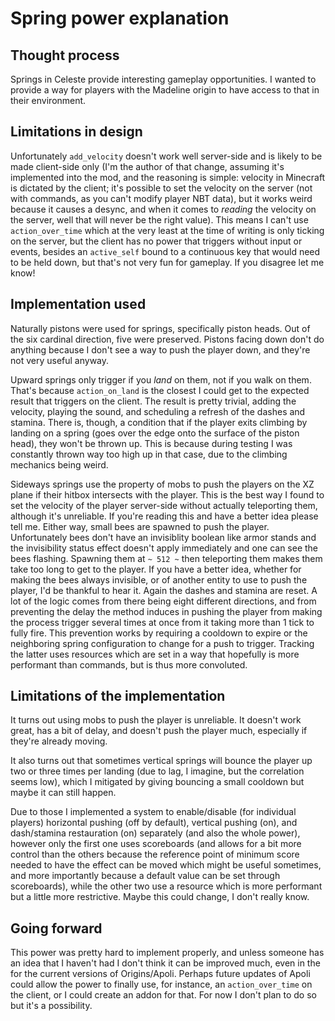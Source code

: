 # Spring power explanation

## Thought process

Springs in Celeste provide interesting gameplay opportunities. I wanted to provide a way for players with the Madeline origin to have access to that in their environment.

## Limitations in design

Unfortunately `add_velocity` doesn't work well server-side and is likely to be made client-side only (I'm the author of that change, assuming it's implemented into the mod, and the reasoning is simple: velocity in Minecraft is dictated by the client; it's possible to set the velocity on the server (not with commands, as you can't modify player NBT data), but it works weird because it causes a desync, and when it comes to *reading* the velocity on the server, well that will never be the right value). This means I can't use `action_over_time` which at the very least at the time of writing is only ticking on the server, but the client has no power that triggers without input or events, besides an `active_self` bound to a continuous key that would need to be held down, but that's not very fun for gameplay. If you disagree let me know!

## Implementation used

Naturally pistons were used for springs, specifically piston heads. Out of the six cardinal direction, five were preserved. Pistons facing down don't do anything because I don't see a way to push the player down, and they're not very useful anyway.

Upward springs only trigger if you *land* on them, not if you walk on them. That's because `action_on_land` is the closest I could get to the expected result that triggers on the client. The result is pretty trivial, adding the velocity, playing the sound, and scheduling a refresh of the dashes and stamina. There is, though, a condition that if the player exits climbing by landing on a spring (goes over the edge onto the surface of the piston head), they won't be thrown up. This is because during testing I was constantly thrown way too high up in that case, due to the climbing mechanics being weird.

Sideways springs use the property of mobs to push the players on the XZ plane if their hitbox intersects with the player. This is the best way I found to set the velocity of the player server-side without actually teleporting them, although it's unreliable. If you're reading this and have a better idea please tell me. Either way, small bees are spawned to push the player. Unfortunately bees don't have an invisiblity boolean like armor stands and the invisibility status effect doesn't apply immediately and one can see the bees flashing. Spawning them at `~ 512 ~` then teleporting them makes them take too long to get to the player. If you have a better idea, whether for making the bees always invisible, or of another entity to use to push the player, I'd be thankful to hear it. Again the dashes and stamina are reset. A lot of the logic comes from there being eight different directions, and from preventing the delay the method induces in pushing the player from making the process trigger several times at once from it taking more than 1 tick to fully fire. This prevention works by requiring a cooldown to expire or the neighboring spring configuration to change for a push to trigger. Tracking the latter uses resources which are set in a way that hopefully is more performant than commands, but is thus more convoluted.

## Limitations of the implementation

It turns out using mobs to push the player is unreliable. It doesn't work great, has a bit of delay, and doesn't push the player much, especially if they're already moving.

It also turns out that sometimes vertical springs will bounce the player up two or three times per landing (due to lag, I imagine, but the correlation seems low), which I mitigated by giving bouncing a small cooldown but maybe it can still happen.

Due to those I implemented a system to enable/disable (for individual players) horizontal pushing (off by default), vertical pushing (on), and dash/stamina restauration (on) separately (and also the whole power), however only the first one uses scoreboards (and allows for a bit more control than the others because the reference point of minimum score needed to have the effect can be moved which might be useful sometimes, and more importantly because a default value can be set through scoreboards), while the other two use a resource which is more performant but a little more restrictive. Maybe this could change, I don't really know.

## Going forward

This power was pretty hard to implement properly, and unless someone has an idea that I haven't had I don't think it can be improved much, even in the for the current versions of Origins/Apoli. Perhaps future updates of Apoli could allow the power to finally use, for instance, an `action_over_time` on the client, or I could create an addon for that. For now I don't plan to do so but it's a possibility.